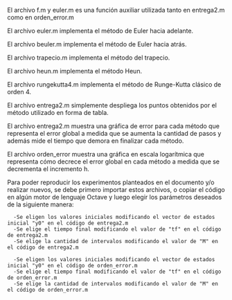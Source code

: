 El archivo f.m y euler.m es una función auxiliar utilizada tanto en entrega2.m como en orden_error.m

El archivo euler.m implementa el método de Euler hacia adelante.

El archivo beuler.m implementa el método de Euler hacia atrás.

El archivo trapecio.m implementa el método del trapecio.

El archivo heun.m implementa el método Heun.

El archivo rungekutta4.m implementa el método de Runge-Kutta clásico de orden 4.

El archivo entrega2.m simplemente despliega los puntos obtenidos por el método utilizado en forma de tabla. 

El archivo entrega2.m muestra una gráfica de error para cada método que representa el error global a medida que se aumenta la cantidad de pasos y además mide el tiempo que demora en finalizar cada método.

El archivo orden_error muestra una gráfica en escala logarítmica que representa cómo decrece el error global en cada método a medida que se decrementa el incremento h.

Para poder reproducir los experimentos planteados en el documento y/o realizar nuevos, se debe primero importar estos archivos, o copiar el código en algún motor de lenguaje Octave y luego elegir los parámetros deseados de la siguiente manera:

      -Se eligen los valores iniciales modificando el vector de estados inicial "y0" en el código de entrega2.m
      -Se elige el tiempo final modificando el valor de "tf" en el código de entrega2.m
      -Se elige la cantidad de intervalos modificando el valor de "M" en el código de entrega2.m
      
      -Se eligen los valores iniciales modificando el vector de estados inicial "y0" en el código de orden_error.m
      -Se elige el tiempo final modificando el valor de "tf" en el código de orden_error.m
      -Se elige la cantidad de intervalos modificando el valor de "M" en el código de orden_error.m
